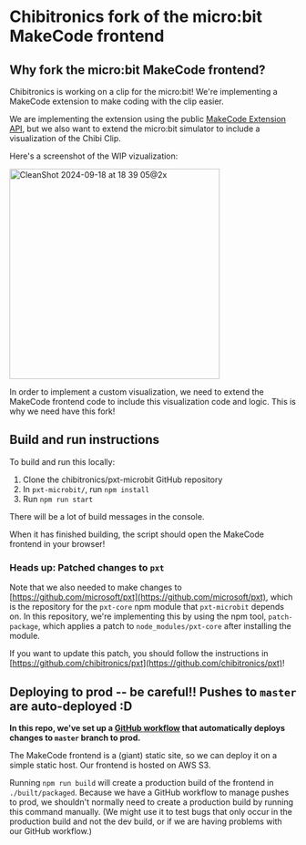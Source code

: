 # Chibitronics fork of the micro:bit MakeCode frontend

## Why fork the micro:bit MakeCode frontend?
Chibitronics is working on a clip for the micro:bit! We're implementing a MakeCode extension to make coding with the clip easier.

We are implementing the extension using the public [MakeCode Extension API](https://makecode.com/extensions/getting-started), but we also want to extend the micro:bit simulator to include a visualization of the Chibi Clip.

Here's a screenshot of the WIP vizualization:

<img width="369" alt="CleanShot 2024-09-18 at 18 39 05@2x" src="https://github.com/user-attachments/assets/c9e351d4-3a86-4ab5-bdaf-dcebc2c9bc5b">

In order to implement a custom visualization, we need to extend the MakeCode frontend code to include this visualization code and logic. This is why we need have this fork!

## Build and run instructions

To build and run this locally:

1. Clone the chibitronics/pxt-microbit GitHub repository
2. In `pxt-microbit/`, run `npm install`
3. Run `npm run start`

There will be a lot of build messages in the console.

When it has finished building, the script should open the MakeCode frontend in your browser!

### Heads up: Patched changes to `pxt`

Note that we also needed to make changes to [https://github.com/microsoft/pxt](https://github.com/microsoft/pxt), which is the repository for the `pxt-core` npm module that `pxt-microbit` depends on. In this repository, we're implementing this by using the npm tool, `patch-package`, which applies a patch to `node_modules/pxt-core` after installing the module.

If you want to update this patch, you should follow the instructions in [https://github.com/chibitronics/pxt](https://github.com/chibitronics/pxt)!

## Deploying to prod -- be careful!! Pushes to `master` are auto-deployed :D

**In this repo, we've set up a [GitHub workflow](https://github.com/chibitronics/pxt-microbit/blob/master/.github/workflows/main.yml) that automatically deploys changes to `master` branch to prod.**

The MakeCode frontend is a (giant) static site, so we can deploy it on a simple static host. Our frontend is hosted on AWS S3.

Running `npm run build` will create a production build of the frontend in `./built/packaged`. Because we have a GitHub workflow to manage pushes to prod, we shouldn't normally need to create a production build by running this command manually. (We might use it to test bugs that only occur in the production build and not the dev build, or if we are having problems with our GitHub workflow.)
